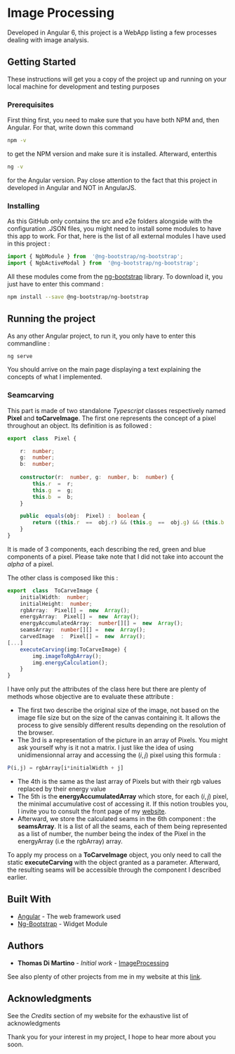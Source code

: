 # Image Processing

Developed in Angular 6, this project is a WebApp listing a few processes dealing with image analysis. 

## Getting Started

These instructions will get you a copy of the project up and running on your local machine for development and testing purposes

### Prerequisites

First thing first, you need to make sure that you have both NPM and, then Angular.
For that, write down this command
```bash
npm -v
```
to get the NPM version and make sure it is installed. Afterward, enterthis
```bash
ng -v
```
for the Angular version. Pay close attention to the fact that this project in developed in Angular and NOT in AngularJS.

### Installing

As this GitHub only contains the src and e2e folders alongside with the configuration .JSON files, you might need to install some modules to have this app to work.
For that, here is the list of all external modules I have used in this project :
```typescript
import { NgbModule } from  '@ng-bootstrap/ng-bootstrap';
import { NgbActiveModal } from  '@ng-bootstrap/ng-bootstrap';
```
All these modules come from the [ng-bootstrap](https://ng-bootstrap.github.io/#/home) library. To download it, you just have to enter this command : 
```bash
npm install --save @ng-bootstrap/ng-bootstrap
```
## Running the project

As any other Angular project, to run it, you only have to enter this commandline :
```bash
ng serve
```
You should arrive on the main page displaying a text explaining the concepts of what I implemented. 

### Seamcarving

This part is made of two standalone *Typescript* classes respectively named **Pixel** and **toCarveImage**.
The first one represents the concept of a pixel throughout an object. Its definition is as followed :
```Typescript
export  class  Pixel {

	r:  number;
	g:  number;
	b:  number;
	
	constructor(r:  number, g:  number, b:  number) {
		this.r  =  r;
		this.g  =  g;
		this.b  =  b;
	}

	public  equals(obj:  Pixel) :  boolean {
		return ((this.r  ==  obj.r) && (this.g  ==  obj.g) && (this.b  ==  obj.b));
	}
}
```
It is made of 3 components, each describing the red, green and blue components of a pixel. Please take note that I did not take into account the *alpha* of a pixel.

The other class is composed like this :
```Typescript
export  class  ToCarveImage {
	initialWidth:  number;
	initialHeight:  number;
	rgbArray:  Pixel[] =  new  Array();
	energyArray:  Pixel[] =  new  Array();
	energyAccumulatedArray:  number[][] =  new  Array();
	seamsArray:  number[][] =  new  Array();
	carvedImage  :  Pixel[] =  new  Array();
[...]
	executeCarving(img:ToCarveImage) {
		img.imageToRgbArray();
		img.energyCalculation();
	}
}
```
I have only put the attributes of the class here but there are plenty of methods whose objective are to evaluate these attribute : 
 - The first two describe the original size of the image, not based on the image file size but on the size of the canvas containing it. It allows the process to give sensibly different results depending on the resolution of the browser.
 - The 3rd is a representation of the picture in an array of Pixels. You might ask yourself why is it not a matrix. I just like the idea of using unidimensionnal array and accessing the $(i,j)$ pixel using this formula : 
  ```Typescript
  P(i,j) = rgbArray[i*initialWidth + j]
 ``` 
  - The 4th is the same as the last array of Pixels but with their rgb values replaced by their energy value
  - The 5th is the **energyAccumulatedArray** which store, for each $(i,j)$ pixel, the minimal accumulative cost of accessing it. If this notion troubles you, I invite you to consult the front page of my [website](http://imageprocessing.dimartinot.com).
  - Afterward, we store the calculated seams in the 6th component : the **seamsArray**. It is a list of all the seams, each of them being represented as a list of number, the number being the index of the Pixel in the energyArray (i.e the rgbArray) array.

To apply my process on a **ToCarveImage** object, you only need to call the static **executeCarving** with the object granted as a parameter.
Afterward, the resulting seams will be accessible through the component I described earlier.

## Built With

* [Angular](https://angular.io/) - The web framework used
* [Ng-Bootstrap](https://ng-bootstrap.github.io/#/home) - Widget Module

## Authors

* **Thomas Di Martino** - *Initial work* - [ImageProcessing](https://imageprocessing.dimartinot.com)

See also plenty of other projects from me in my website at this [link](http://dimartinot.com).

## Acknowledgments

See the *Credits* section of my website for the exhaustive list of acknowledgments

Thank you for your interest in my project, I hope to hear more about you soon.